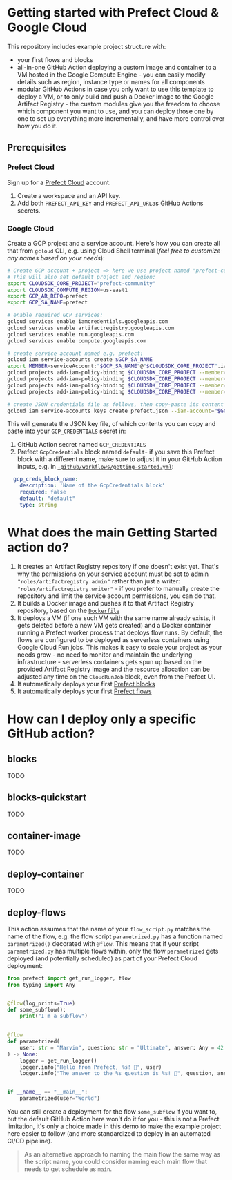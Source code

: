 # Getting started with Prefect Cloud & Google Cloud

This repository includes example project structure with:
- your first flows and blocks
- all-in-one GitHub Action deploying a custom image and container to a VM hosted in the Google Compute Engine - you can easily modify details such as region, instance type or names for all components
- modular GitHub Actions in case you only want to use this template to deploy a VM, or to only build and push a Docker image to the Google Artifact Registry - the custom modules give you the freedom to choose which component you want to use, and you can deploy those one by one to set up everything more incrementally, and have more control over how you do it.  


## Prerequisites

### Prefect Cloud

Sign up for a [Prefect Cloud](https://app.prefect.cloud/) account.

1. Create a workspace and an API key.
2. Add both ``PREFECT_API_KEY`` and ``PREFECT_API_URL``as GitHub Actions secrets.


### Google Cloud

Create a GCP project and a service account. Here's how you can create all that from ``gcloud`` CLI, e.g. using Cloud Shell terminal (_feel free to customize any names based on your needs_):

```bash
# Create GCP account + project => here we use project named "prefect-community" - replace it with your project name
# This will also set default project and region:
export CLOUDSDK_CORE_PROJECT="prefect-community"
export CLOUDSDK_COMPUTE_REGION=us-east1
export GCP_AR_REPO=prefect
export GCP_SA_NAME=prefect

# enable required GCP services:
gcloud services enable iamcredentials.googleapis.com
gcloud services enable artifactregistry.googleapis.com
gcloud services enable run.googleapis.com
gcloud services enable compute.googleapis.com

# create service account named e.g. prefect:
gcloud iam service-accounts create $GCP_SA_NAME
export MEMBER=serviceAccount:"$GCP_SA_NAME"@"$CLOUDSDK_CORE_PROJECT".iam.gserviceaccount.com
gcloud projects add-iam-policy-binding $CLOUDSDK_CORE_PROJECT --member=$MEMBER --role="roles/run.admin"
gcloud projects add-iam-policy-binding $CLOUDSDK_CORE_PROJECT --member=$MEMBER --role="roles/compute.instanceAdmin.v1"
gcloud projects add-iam-policy-binding $CLOUDSDK_CORE_PROJECT --member=$MEMBER --role="roles/artifactregistry.admin"
gcloud projects add-iam-policy-binding $CLOUDSDK_CORE_PROJECT --member=$MEMBER --role="roles/iam.serviceAccountUser"

# create JSON credentials file as follows, then copy-paste its content into your GHA Secret + Prefect GcpCredentials block:
gcloud iam service-accounts keys create prefect.json --iam-account="$GCP_SA_NAME"@"$CLOUDSDK_CORE_PROJECT".iam.gserviceaccount.com
```

This will generate the JSON key file, of which contents you can copy and paste into your ``GCP_CREDENTIALS`` secret in:

1. GitHub Action secret named ``GCP_CREDENTIALS``
2. Prefect ``GcpCredentials`` block named ``default``- if you save this Prefect block with a different name, make sure to adjust it in your GitHub Action inputs, e.g. in [`.github/workflows/getting-started.yml`](.github/workflows/getting-started.yml):

```yaml
  gcp_creds_block_name:
    description: 'Name of the GcpCredentials block'
    required: false
    default: "default"
    type: string
```


# What does the main Getting Started action do?

1. It creates an Artifact Registry repository if one doesn't exist yet. That's why the permissions on your service account must be set to admin ``"roles/artifactregistry.admin"`` rather than just a writer: ``"roles/artifactregistry.writer"`` - if you prefer to manually create the repository and limit the service account permissions, you can do that.
2. It builds a Docker image and pushes it to that Artifact Registry repository, based on the [``Dockerfile``](Dockerfile)
3. It deploys a VM (if one such VM with the same name already exists, it gets deleted before a new VM gets created) and a Docker container running a Prefect worker process that deploys flow runs. By default, the flows are configured to be deployed as serverless containers using Google Cloud Run jobs. This makes it easy to scale your project as your needs grow - no need to monitor and maintain the underlying infrastructure - serverless containers gets spun up based on the provided Artifact Registry image and the resource allocation can be adjusted any time on the ``CloudRunJob`` block, even from the Prefect UI.
4. It automatically deploys your first [Prefect blocks](.github/actions/blocks-quickstart/blocks.py)
5. It automatically deploys your first [Prefect flows](flows)


# How can I deploy only a specific GitHub action?


## blocks

TODO

## blocks-quickstart

TODO

## container-image

TODO

## deploy-container

TODO


## deploy-flows

This action assumes that the name of your `flow_script.py` matches the name of the flow, e.g. the flow script ``parametrized.py`` has a function named ``parametrized()`` decorated with `@flow`. This means that if your script `parametrized.py` has multiple flows within, only the flow `parametrized` gets deployed (and potentially scheduled) as part of your Prefect Cloud deployment:


```python
from prefect import get_run_logger, flow
from typing import Any


@flow(log_prints=True)
def some_subflow():
    print("I'm a subflow")

    
@flow
def parametrized(
    user: str = "Marvin", question: str = "Ultimate", answer: Any = 42
) -> None:
    logger = get_run_logger()
    logger.info("Hello from Prefect, %s! 👋", user)
    logger.info("The answer to the %s question is %s! 🤖", question, answer)


if __name__ == "__main__":
    parametrized(user="World")
```

You can still create a deployment for the flow ``some_subflow`` if you want to, but the default GitHub Action here won't do it for you - this is not a Prefect limitation, it's only a choice made in this demo to make the example project here easier to follow (and more standardized to deploy in an automated CI/CD pipeline).

> As an alternative approach to naming the main flow the same way as the script name, you could consider naming each main flow that needs to get schedule as ``main``.

